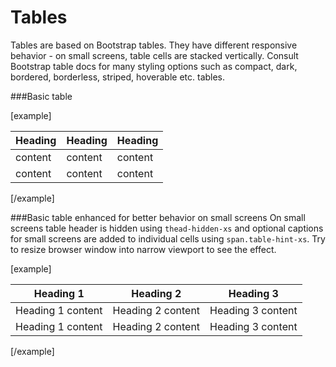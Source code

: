 Tables
======

Tables are based on Bootstrap tables. They have different responsive behavior - on small screens, table cells are stacked vertically. Consult Bootstrap table docs for many styling options such as compact, dark, bordered, borderless, striped, hoverable etc. tables.

###Basic table

[example]
<table class="table">
	<thead>
		<tr>
			<th>Heading</th>
			<th>Heading</th>
			<th>Heading</th>
		</tr>
	</thead>
	<tbody>
		<tr>
			<td>content</td>
			<td>content</td>
			<td>content</td>
		</tr>
		<tr>
			<td>content</td>
			<td>content</td>
			<td>content</td>
		</tr>
	</tbody>
</table>
[/example]

###Basic table enhanced for better behavior on small screens
On small screens table header is hidden using <code>thead-hidden-xs</code> and optional captions for small screens are added to individual cells using <code>span.table-hint-xs</code>. Try to resize browser window into narrow viewport to see the effect.

[example]
<table class="table">
	<thead class="thead--hidden-xs">
		<tr>
			<th>Heading 1</th>
			<th>Heading 2</th>
			<th>Heading 3</th>
		</tr>
	</thead>
	<tbody>
		<tr>
			<td>
				<span class="table-hint-xs">Heading 1</span>
				content
			</td>
			<td>
				<span class="table-hint-xs">Heading 2</span>
				content
			</td>
			<td>
				<span class="table-hint-xs">Heading 3</span>
				content
			</td>
		</tr>
		<tr>
			<td>
				<span class="table-hint-xs">Heading 1</span>
				content
			</td>
			<td>
				<span class="table-hint-xs">Heading 2</span>
				content
			</td>
			<td>
				<span class="table-hint-xs">Heading 3</span>
				content
			</td>
		</tr>
	</tbody>
</table>
[/example]
